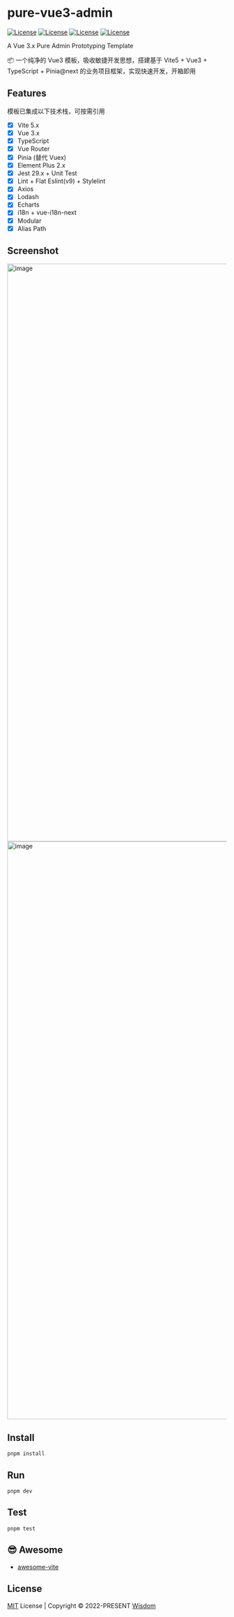 # pure-vue3-admin

[![License](https://img.shields.io/github/license/pdsuwwz/pure-vue3-admin?color=ffd932)](https://github.com/pdsuwwz/pure-vue3-admin/blob/main/LICENSE)
[![License](https://img.shields.io/github/package-json/dependency-version/pdsuwwz/pure-vue3-admin/element-plus)](https://github.com/pdsuwwz/pure-vue3-admin)
[![License](https://img.shields.io/github/package-json/dependency-version/pdsuwwz/pure-vue3-admin/vue?color=ffd932)](https://github.com/pdsuwwz/pure-vue3-admin)
[![License](https://img.shields.io/github/package-json/dependency-version/pdsuwwz/pure-vue3-admin/dev/vite?color=ffd932)](https://github.com/pdsuwwz/pure-vue3-admin)

A Vue 3.x Pure Admin Prototyping Template

📦 一个纯净的 Vue3 模板，吸收敏捷开发思想，搭建基于 Vite5 + Vue3 + TypeScript + Pinia@next 的业务项目框架，实现快速开发，开箱即用

## Features

模板已集成以下技术栈，可按需引用

- [x] Vite 5.x
- [x] Vue 3.x
- [x] TypeScript
- [x] Vue Router
- [x] Pinia (替代 Vuex)
- [x] Element Plus 2.x
- [x] Jest 29.x + Unit Test
- [x] Lint + Flat Eslint(v9) + Stylelint
- [x] Axios
- [x] Lodash
- [x] Echarts
- [x] i18n + vue-i18n-next
- [x] Modular
- [x] Alias Path

## Screenshot

<img width="1324" alt="image" src="https://github.com/pdsuwwz/pure-vue3-admin/assets/19891724/a13d0759-829f-41f4-a2fa-aa885496d8c7">
<img width="1324" alt="image" src="https://github.com/pdsuwwz/pure-vue3-admin/assets/19891724/acbb049b-c34a-472b-acaf-b7c00788e89b">


## Install

```
pnpm install
```


## Run

```
pnpm dev
```

## Test

```
pnpm test
```

## 😎 Awesome

* [awesome-vite](https://github.com/pdsuwwz/awesome-vite)


## License

[MIT](./LICENSE) License | Copyright © 2022-PRESENT [Wisdom](https://github.com/pdsuwwz)
